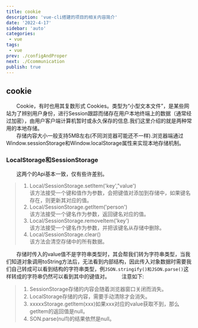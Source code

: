 ```yaml
---
title: cookie
description: 'vue-cli搭建的项目的相关内容简介'
date: '2022-4-17'
sidebar: 'auto'
categories: 
 - vue
tags: 
 - vue
prev: ./configAndProper
next: ./Ccommunication
publish: true
---
```


## cookie
&nbsp;&nbsp;&nbsp;&nbsp;&nbsp;&nbsp;&nbsp;Cookie，有时也用其复数形式 Cookies。类型为“小型文本文件”，是某些网站为了辨别用户身份，进行Session跟踪而储存在用户本地终端上的数据（通常经过加密），由用户客户端计算机暂时或永久保存的信息.我们这里介绍的就是两种常用的本地存储。  
&nbsp;&nbsp;&nbsp;&nbsp;&nbsp;&nbsp;&nbsp;存储内容大小一般支持5MB左右(不同浏览器可能还不一样).浏览器端通过Window.sessionStorage和Window.localStorage属性来实现本地存储机制。

### LocalStorage和SessionStorage
&nbsp;&nbsp;&nbsp;&nbsp;&nbsp;&nbsp;&nbsp;这两个的Api基本一致，仅有些许差别。
> 1. Local/SessionStorage.setItem('key',"value')  
该方法接受一个键和值作为参数，会把键值对添加到存储中，如果键名存在，则更新其对应的值。
> 2. Local/SessionStorage.getItem('person')     
该方法接受一个键名作为参数，返回键名对应的值。  
> 3. Local/SessionStorage.removeItem('key')  
该方法接受一个键名作为参数，并把该键名从存储中删除。
> 4. Local/SessionStorage.clear()  
该方法会清空存储中的所有数据。

&nbsp;&nbsp;&nbsp;&nbsp;&nbsp;&nbsp;&nbsp;存储时传入的value值不是字符串类型时，其会帮我们转为字符串类型，当我们知道对象调用toString方法后，无法看到内部结构，因此传入对象数据时需要我们自己转成可以看到结构的字符串类型，例`JSON.stringify()和JSON.parse()`这样转成的字符串仍然可以看到其中的键值对。
&nbsp;&nbsp;&nbsp;&nbsp;&nbsp;&nbsp;&nbsp;注意如下:
> 1. SessionStorage存储的内容会随着浏览器窗口关闭而消失。
> 2. LocalStorage存储的内容，需要手动清除才会消失。
> 3. xxxxxStorage.getItem(xxx)如果xxx对应的value获取不到，那么getltem的返回值是null。
> 4. SON.parse(nul1)的结果依然是null。



